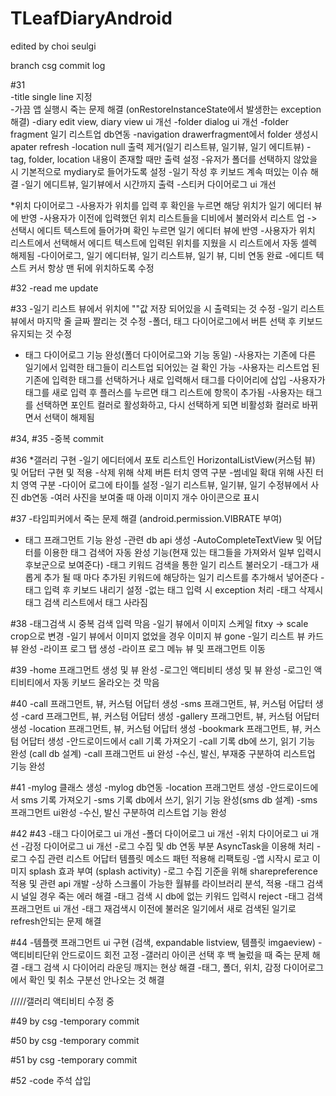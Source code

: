TLeafDiaryAndroid
================
edited by choi seulgi

branch csg
commit log 

#31		
-title single line 지정	
-가끔 앱 실행시 죽는 문제 해결 (onRestoreInstanceState에서 발생한는 exception 해결)
-diary edit view, diary view ui 개선
-folder dialog ui 개선
-folder fragment 일기 리스트업 db연동
-navigation drawerfragment에서 folder 생성시 apater refresh
-location null 출력 제거(일기 리스트뷰, 일기뷰, 일기 에디트뷰)
-tag, folder, location 내용이 존재할 때만 출력 설정
-유저가 폴더를 선택하지 않았을 시 기본적으로 mydiary로 들어가도록 설정
-일기 작성 후 키보드 계속 떠있는 이슈 해결
-일기 에디트뷰, 일기뷰에서 시간까지 출력
-스티커 다이어로그 ui 개선

*위치 다이어로그
-사용자가 위치를 입력 후 확인을 누르면 해당 위치가 일기 에디터 뷰에 반영
-사용자가 이전에 입력했던 위치 리스트들을 디비에서 불러와서 리스트 업 -> 선택시 에디트 텍스트에 들어가며 확인 누르면 일기 에디터 뷰에 반영
-사용자가 위치 리스트에서 선택해서 에디트 텍스트에 입력된 위치를 지웠을 시 리스트에서 자동 셀렉 해제됨
-다이어로그, 일기 에디터뷰, 일기 리스트뷰, 일기 뷰, 디비 연동 완료
-에디트 텍스트 커서 항상 맨 뒤에 위치하도록 수정

#32
-read me update 

#33
-일기 리스트 뷰에서 위치에 ""값 저장 되어있을 시 출력되는 것 수정
-일기 리스트 뷰에서 마지막 줄 글짜 짤리는 것 수정
-폴더, 태그 다이어로그에서 버튼 선택 후 키보드 유지되는 것 수정

* 태그 다이어로그 기능 완성(폴더 다이어로그와 기능 동일)
-사용자는 기존에 다른 일기에서 입력한 태그들이 리스트업 되어있는 걸 확인 가능
-사용자는 리스트업 된 기존에 입력한 태그를 선택하거나 새로 입력해서 태그를 다이어리에 삽입
-사용자가 태그를 새로 입력 후 플러스를 누르면 태그 리스트에 항목이 추가됨
-사용자는 태그를 선택하면 포인트 컬러로 활성화하고, 다시 선택하게 되면 비활성화 컬러로 바뀌면서 선택이 해제됨


#34, #35
-중복 commit

#36
*갤러리 구현
-일기 에디터에서 포토 리스트인 HorizontalListView(커스텀 뷰) 및 어답터 구현 및 적용
-삭제 위해 삭제 버튼 터치 영역 구분
-썸네일 확대 위해 사진 터치 영역 구분
-다이어 로그에 타이틀 설정
-일기 리스트뷰, 일기뷰, 일기 수정뷰에서 사진 db연동
-여러 사진을 보여줄 때 아래 이미지 개수 아이콘으로 표시

#37
-타임피커에서 죽는 문제 해결 (android.permission.VIBRATE 부여)

* 태그 프래그먼트 기능 완성
-관련 db api 생성
-AutoCompleteTextView 및 어답터를 이용한 태그 검색어 자동 완성 기능(현재 있는 태그들을 가져와서 일부 입력시 후보군으로 보여준다)
-태그 키워드 검색을 통한 일기 리스트 불러오기
-태그가 새롭게 추가 될 때 마다 추가된 키워드에 해당하는 일기 리스트를 추가해서 넣어준다
-태그 입력 후 키보드 내리기 설정
-없는 태그 입력 시 exception 처리
-태그 삭제시 태그 검색 리스트에서 태그 사라짐


#38
-태그검색 시 중복 검색 입력 막음
-일기 뷰에서 이미지 스케일 fitxy -> scale crop으로 변경
-일기 뷰에서 이미지 없었을 경우 이미지 뷰 gone
-일기 리스트 뷰 카드뷰 완성
-라이프 로그 탭 생성
-라이프 로그 메뉴 뷰 및 프래그먼트 이동

#39
-home 프래그먼트 생성 및 뷰 완성
-로그인 액티비티 생성 및 뷰 완성
-로그인 액티비티에서 자동 키보드 올라오는 것 막음


#40
-call 프래그먼트, 뷰, 커스텀 어답터 생성
-sms 프래그먼트, 뷰, 커스텀 어답터 생성
-card 프래그먼트, 뷰, 커스텀 어답터 생성
-gallery 프래그먼트, 뷰, 커스텀 어답터 생성
-location 프래그먼트, 뷰, 커스텀 어답터 생성
-bookmark 프래그먼트, 뷰, 커스텀 어답터 생성
-안드로이드에서 call 기록 가져오기
-call 기록 db에 쓰기, 읽기 기능 완성 (call db 설계)
-call 프래그먼트 ui 완성
-수신, 발신, 부재중 구분하여 리스트업 기능 완성

#41
-mylog 클래스 생성
-mylog db연동
-location 프래그먼트 생성
-안드로이드에서 sms 기록 가져오기 
-sms 기록 db에서 쓰기, 읽기 기능 완성(sms db 설계)
-sms 프래그먼트 ui완성
-수신, 발신 구분하여 리스트업 기능 완성

#42
#43
-태그 다이어로그 ui 개선 
-폴더 다이어로그 ui 개선
-위치 다이어로그 ui 개선
-감정 다이어로그 ui 개선
-로그 수집 및 db 연동 부분 AsyncTask을 이용해 처리
-로그 수집 관련 리스트 어답터 템플릿 메소드 패턴 적용해 리팩토링
-앱 시작시 로고 이미지 splash 효과 부여 (splash activity)
-로그 수집 기준을 위해 sharepreference 적용 및 관련 api 개발
-상하 스크롤이 가능한 월뷰를 라이브러리 분석, 적용
-태그 검색 시 널일 경우 죽는 에러 해결
-태그 검색 시 db에 없는 키워드 입력시 reject
-태그 검색 프래그먼트 ui 개선
-태그 재검색시 이전에 불러온 일기에서 새로 검색된 일기로 refresh안되는 문제 해결

#44
-템플랫 프래그먼트 ui 구현 (검색, expandable listview, 템플릿 imgaeview)
-액티비티단위 안드로이드 회전 고정
-갤러리 아이콘 선택 후 백 눌렀을 때 죽는 문제 해결
-태그 검색 시 다이어리 라운딩 깨지는 현상 해결
-태그, 폴더, 위치, 감정 다이어로그에서 확인 및 취소 구분선 안나오는 것 해결

/////갤러리 액티비티 수정 중


#49
by csg
-temporary commit

#50
by csg
-temporary commit

#51
by csg
-temporary commit

#52
-code 주석 삽입

